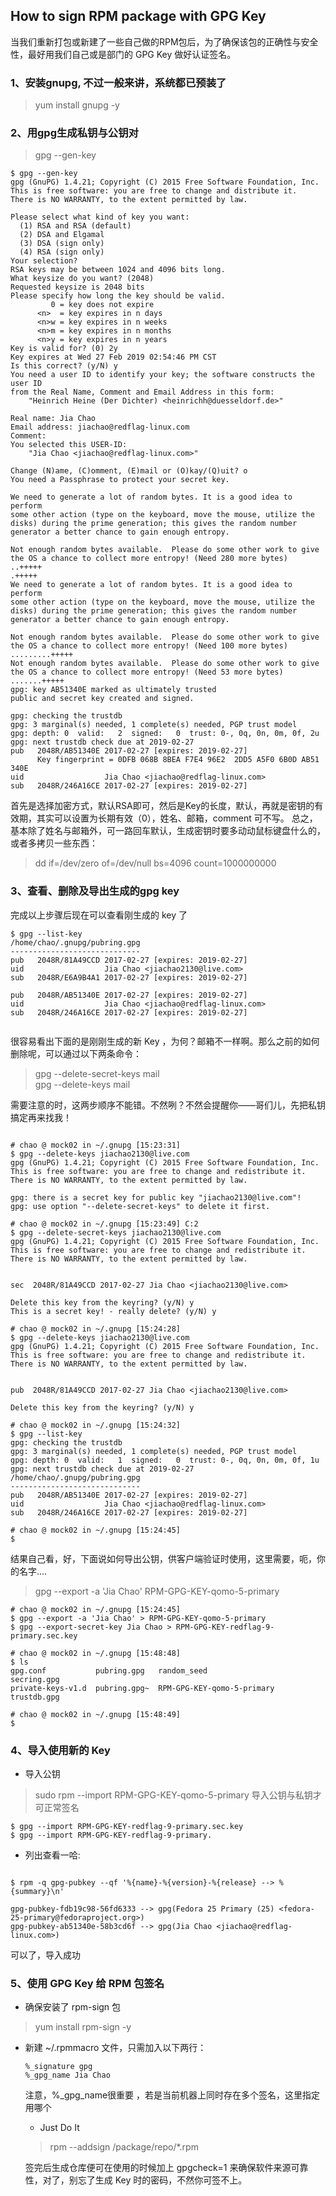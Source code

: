 ## How to sign RPM package with GPG Key  
当我们重新打包或新建了一些自己做的RPM包后，为了确保该包的正确性与安全性，最好用我们自己或是部门的 GPG Key 做好认证签名。
### 1、安装gnupg, 不过一般来讲，系统都已预装了  
> yum install gnupg -y

### 2、用gpg生成私钥与公钥对  
> gpg --gen-key

```
$ gpg --gen-key
gpg (GnuPG) 1.4.21; Copyright (C) 2015 Free Software Foundation, Inc.  
This is free software: you are free to change and distribute it.  
There is NO WARRANTY, to the extent permitted by law.  

Please select what kind of key you want:  
  (1) RSA and RSA (default)  
  (2) DSA and Elgamal  
  (3) DSA (sign only)  
  (4) RSA (sign only)  
Your selection?
RSA keys may be between 1024 and 4096 bits long.
What keysize do you want? (2048)
Requested keysize is 2048 bits
Please specify how long the key should be valid.
         0 = key does not expire
      <n>  = key expires in n days
      <n>w = key expires in n weeks
      <n>m = key expires in n months
      <n>y = key expires in n years
Key is valid for? (0) 2y
Key expires at Wed 27 Feb 2019 02:54:46 PM CST
Is this correct? (y/N) y
You need a user ID to identify your key; the software constructs the user ID
from the Real Name, Comment and Email Address in this form:
    "Heinrich Heine (Der Dichter) <heinrichh@duesseldorf.de>"

Real name: Jia Chao
Email address: jiachao@redflag-linux.com
Comment:
You selected this USER-ID:
    "Jia Chao <jiachao@redflag-linux.com>"

Change (N)ame, (C)omment, (E)mail or (O)kay/(Q)uit? o
You need a Passphrase to protect your secret key.

We need to generate a lot of random bytes. It is a good idea to perform
some other action (type on the keyboard, move the mouse, utilize the
disks) during the prime generation; this gives the random number
generator a better chance to gain enough entropy.

Not enough random bytes available.  Please do some other work to give
the OS a chance to collect more entropy! (Need 280 more bytes)
..+++++
.+++++
We need to generate a lot of random bytes. It is a good idea to perform
some other action (type on the keyboard, move the mouse, utilize the
disks) during the prime generation; this gives the random number
generator a better chance to gain enough entropy.

Not enough random bytes available.  Please do some other work to give
the OS a chance to collect more entropy! (Need 100 more bytes)
.........+++++
Not enough random bytes available.  Please do some other work to give
the OS a chance to collect more entropy! (Need 53 more bytes)
.......+++++
gpg: key AB51340E marked as ultimately trusted
public and secret key created and signed.

gpg: checking the trustdb
gpg: 3 marginal(s) needed, 1 complete(s) needed, PGP trust model
gpg: depth: 0  valid:   2  signed:   0  trust: 0-, 0q, 0n, 0m, 0f, 2u
gpg: next trustdb check due at 2019-02-27
pub   2048R/AB51340E 2017-02-27 [expires: 2019-02-27]
      Key fingerprint = 0DFB 068B 8BEA F7E4 96E2  2DD5 A5F0 6B0D AB51 340E
uid                  Jia Chao <jiachao@redflag-linux.com>
sub   2048R/246A16CE 2017-02-27 [expires: 2019-02-27]

```
首先是选择加密方式，默认RSA即可，然后是Key的长度，默认，再就是密钥的有效期，其实可以设置为长期有效（0），姓名、邮箱，comment 可不写。
总之，基本除了姓名与邮箱外，可一路回车默认，生成密钥时要多动动鼠标键盘什么的，或者多拷贝一些东西：
> dd if=/dev/zero of=/dev/null bs=4096 count=1000000000

### 3、查看、删除及导出生成的gpg key
完成以上步骤后现在可以查看刚生成的 key 了
```
$ gpg --list-key
/home/chao/.gnupg/pubring.gpg
-----------------------------
pub   2048R/81A49CCD 2017-02-27 [expires: 2019-02-27]
uid                  Jia Chao <jiachao2130@live.com>
sub   2048R/E6A9B4A1 2017-02-27 [expires: 2019-02-27]

pub   2048R/AB51340E 2017-02-27 [expires: 2019-02-27]
uid                  Jia Chao <jiachao@redflag-linux.com>
sub   2048R/246A16CE 2017-02-27 [expires: 2019-02-27]


```
很容易看出下面的是刚刚生成的新 Key ，为何？邮箱不一样啊。那么之前的如何删除呢，可以通过以下两条命令：
> gpg --delete-secret-keys mail  
> gpg --delete-keys mail  

需要注意的时，这两步顺序不能错。不然咧？不然会提醒你——哥们儿，先把私钥搞定再来找我！
```

# chao @ mock02 in ~/.gnupg [15:23:31]
$ gpg --delete-keys jiachao2130@live.com
gpg (GnuPG) 1.4.21; Copyright (C) 2015 Free Software Foundation, Inc.
This is free software: you are free to change and redistribute it.
There is NO WARRANTY, to the extent permitted by law.

gpg: there is a secret key for public key "jiachao2130@live.com"!
gpg: use option "--delete-secret-keys" to delete it first.

# chao @ mock02 in ~/.gnupg [15:23:49] C:2
$ gpg --delete-secret-keys jiachao2130@live.com
gpg (GnuPG) 1.4.21; Copyright (C) 2015 Free Software Foundation, Inc.
This is free software: you are free to change and redistribute it.
There is NO WARRANTY, to the extent permitted by law.


sec  2048R/81A49CCD 2017-02-27 Jia Chao <jiachao2130@live.com>

Delete this key from the keyring? (y/N) y
This is a secret key! - really delete? (y/N) y

# chao @ mock02 in ~/.gnupg [15:24:28]
$ gpg --delete-keys jiachao2130@live.com       
gpg (GnuPG) 1.4.21; Copyright (C) 2015 Free Software Foundation, Inc.
This is free software: you are free to change and redistribute it.
There is NO WARRANTY, to the extent permitted by law.


pub  2048R/81A49CCD 2017-02-27 Jia Chao <jiachao2130@live.com>

Delete this key from the keyring? (y/N) y

# chao @ mock02 in ~/.gnupg [15:24:32]
$ gpg --list-key                               
gpg: checking the trustdb
gpg: 3 marginal(s) needed, 1 complete(s) needed, PGP trust model
gpg: depth: 0  valid:   1  signed:   0  trust: 0-, 0q, 0n, 0m, 0f, 1u
gpg: next trustdb check due at 2019-02-27
/home/chao/.gnupg/pubring.gpg
-----------------------------
pub   2048R/AB51340E 2017-02-27 [expires: 2019-02-27]
uid                  Jia Chao <jiachao@redflag-linux.com>
sub   2048R/246A16CE 2017-02-27 [expires: 2019-02-27]

# chao @ mock02 in ~/.gnupg [15:24:45]
$
```

结果自己看，好，下面说如何导出公钥，供客户端验证时使用，这里需要，呃，你的名字....
> gpg --export -a 'Jia Chao' RPM-GPG-KEY-qomo-5-primary  

```
# chao @ mock02 in ~/.gnupg [15:24:45]
$ gpg --export -a 'Jia Chao' > RPM-GPG-KEY-qomo-5-primary
$ gpg --export-secret-key Jia Chao > RPM-GPG-KEY-redflag-9-primary.sec.key

# chao @ mock02 in ~/.gnupg [15:48:48]
$ ls
gpg.conf           pubring.gpg   random_seed                 secring.gpg
private-keys-v1.d  pubring.gpg~  RPM-GPG-KEY-qomo-5-primary  trustdb.gpg

# chao @ mock02 in ~/.gnupg [15:48:49]
$   

```

### 4、导入使用新的 Key
* 导入公钥
> sudo rpm --import RPM-GPG-KEY-qomo-5-primary
 导入公钥与私钥才可正常签名
```
$ gpg --import RPM-GPG-KEY-redflag-9-primary.sec.key
$ gpg --import RPM-GPG-KEY-redflag-9-primary.
```
* 列出查看一哈:  

```

$ rpm -q gpg-pubkey --qf '%{name}-%{version}-%{release} --> %{summary}\n'

gpg-pubkey-fdb19c98-56fd6333 --> gpg(Fedora 25 Primary (25) <fedora-25-primary@fedoraproject.org>)
gpg-pubkey-ab51340e-58b3cd6f --> gpg(Jia Chao <jiachao@redflag-linux.com>)

```  
可以了，导入成功

### 5、使用 GPG Key 给 RPM 包签名
* 确保安装了 rpm-sign 包
> yum install rpm-sign -y

* 新建 ~/.rpmmacro 文件，只需加入以下两行：

  ```
  %_signature gpg  
  %_gpg_name Jia Chao

  ```
  注意，%_gpg_name很重要 ，若是当前机器上同时存在多个签名，这里指定用哪个


  * Just Do It
  > rpm --addsign /package/repo/*.rpm  

  签完后生成仓库便可在使用的时候加上 gpgcheck=1 来确保软件来源可靠性，对了，别忘了生成 Key 时的密码，不然你可签不上。

